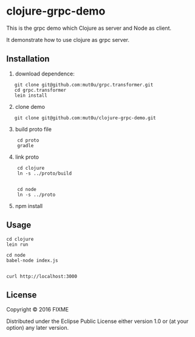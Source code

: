 # clojure-grpc-demo
This is the grpc demo which Clojure as server and Node as client.

It demonstrate how to use clojure as grpc server.



## Installation

1. download dependence:
```
   git clone git@github.com:mut0u/grpc.transformer.git
   cd grpc.transformer
   lein install
```
2. clone demo
```
   git clone git@github.com:mut0u/clojure-grpc-demo.git
```
3. build proto file
```
    cd proto
    gradle
```
4. link proto

```
    cd clojure
    ln -s ../proto/build
```
```

    cd node
    ln -s ../proto
```
5. npm install


## Usage

    cd clojure
    lein run

    cd node
    babel-node index.js


    curl http://localhost:3000



## License

Copyright © 2016 FIXME

Distributed under the Eclipse Public License either version 1.0 or (at
your option) any later version.
